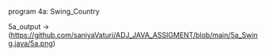 program 4a: Swing_Country

5a_output -> (https://github.com/saniyaVaturi/ADJ_JAVA_ASSIGMENT/blob/main/5a_Swing.java/5a.png)
